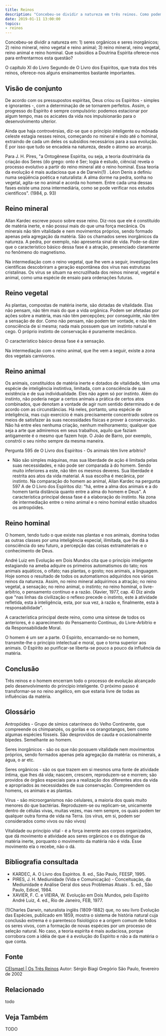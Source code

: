 ```yaml
---
title: Reinos
description: "Concebeu-se dividir a natureza em três reinos. Como podemos compreender isto melhor?"
date: 2019-01-11 13:00:00
topics: 
- reinos
---
```


Concebeu-se dividir a natureza em: 1) seres orgânicos e seres inorgânicos; 2)
reino mineral, reino vegetal e reino animal; 3) reino mineral, reino vegetal,
reino animal e reino hominal. Que subsídios a Doutrina Espírita oferece-nos para
enfrentarmos esta questão? 

O capítulo XI do Livro Segundo de O Livro dos Espíritos, que trata dos três
reinos, oferece-nos alguns ensinamentos bastante importantes.

## Visão de conjunto
De acordo com os pressupostos espíritas, Deus criou os Espíritos - simples e
ignorantes -, com a determinação de se tornarem perfeitos. Assim, o progresso do
Espírito é sempre compulsório: podemos estacionar por algum tempo, mas os
acicates da vida nos impulsionarão para o desenvolvimento ulterior.

Ainda que haja controvérsias, diz-se que o princípio inteligente ou mônada
celeste estagia nesses reinos, começando no mineral e indo até o hominal,
extraindo de cada um deles os subsídios necessários para a sua evolução. É por
isso que tudo se encadeia na natureza, desde o átomo ao arcanjo.

Para J. H. Pires, "a Ontogênese Espírita, ou seja, a teoria doutrinária da
criação dos Seres (do grego: onto é Ser; logia é estudo, ciência) revela o
processo evolutivo a partir do reino mineral até o reino hominal. Essa teoria da
evolução é mais audaciosa que a de Darwin(1) . Léon Denis a definiu numa
seqüência poética e naturalista: A alma dorme na pedra, sonha no vegetal,
agita-se no animal e acorda no homem. Entre cada uma dessas fases existe uma
zona intermediária, como se pode verificar nos estudos científicos". (1984, p.
93)

## Reino mineral
Allan Kardec escreve pouco sobre esse reino. Diz-nos que ele é constituído de
matéria inerte, e não possui mais do que uma força mecânica. Os minerais não têm
vitalidade e nem movimentos próprios, sendo formado apenas pela agregação da
matéria. São os chamados seres inorgânicos da natureza. A pedra, por exemplo,
não apresenta sinal de vida. Pode-se dizer que o característico básico dessa
fase é a atração, presenciado claramente no fenômeno do magnetismo.

Na intermediação com o reino vegetal, que lhe vem a seguir, investigações
científicas descobriram a geração espontânea dos vírus nas estruturas
cristalinas. Os vírus se situam na encruzilhada dos reinos mineral, vegetal e
animal, como uma espécie de ensaio para ordenações futuras.

## Reino vegetal
As plantas, compostas de matéria inerte, são dotadas de vitalidade. Elas não
pensam, não têm mais do que a vida orgânica. Podem ser afetadas por ações sobre
a matéria, mas não têm percepções; por conseguinte, não têm a sensação de dor.
Como não pensam, não podem ter vontade, e não têm consciência de si mesma; nada
mais possuem que um instinto natural e cego. O próprio instinto de conservação é
puramente mecânico.

O característico básico dessa fase é a sensação.

Na intermediação com o reino animal, que lhe vem a seguir, existe a zona dos
vegetais carnívoros.

## Reino animal
Os animais, constituídos de matéria inerte e dotados de vitalidade, têm uma
espécie de inteligência instintiva, limitada, com a consciência de sua
existência e de sua individualidade. Eles não agem só por instinto. Além do
instinto, não poderia negar a certos animais a prática de certos atos
combinados, que denotam a vontade de agir num sentido determinado e de acordo
com as circunstâncias. Há neles, portanto, uma espécie de inteligência, mas cujo
exercício é mais precisamente concentrado sobre os meios de satisfazer às suas
necessidades físicas e prover à conservação. Não há entre eles nenhuma criação,
nenhum melhoramento; qualquer que seja a arte que admiremos em seus trabalhos,
aquilo que faziam antigamente é o mesmo que fazem hoje. O João de Barro, por
exemplo, constrói o seu ninho sempre da mesma maneira.

Pergunta 595 de O Livro dos Espíritos - Os animais têm livre arbítrio?

- Não são simples máquinas, mas sua liberdade de ação é limitada pelas suas
  necessidades, e não pode ser comparada à do homem. Sendo muito inferiores a
  este, não têm os mesmos deveres. Sua liberdade é restrita aos atos da vida
  material. A sua escolha é mecânica, por instinto. Na comparação do homem ao
  animal, Allan Kardec na pergunta 597 A de O Livro dos Espíritos diz: "há,
  entre a alma dos animais e a do homem tanta distância quanto entre a alma do
  homem e Deus". A característica principal dessa fase é a elaboração do
  instinto. Na zona de intermediação entre o reino animal e o reino hominal
  estão situados os antropóides.

## Reino hominal
O homem, tendo tudo o que existe nas plantas e nos animais, domina todas as
outras classes por uma inteligência especial, ilimitada, que lhe dá a
consciência do seu futuro, a percepção das coisas extramateriais e o
conhecimento de Deus.

André Luiz em Evolução em Dois Mundos cita que o princípio inteligente
estagiando na ameba adquire os primeiros automatismos do tato; nos animais
aquáticos, o olfato; nas plantas, o gosto; nos animais, a linguagem. Hoje somos
o resultado de todos os automatismos adquiridos nos vários reinos da natureza.
Assim, no reino mineral adquirimos a atração; no reino vegetal, a sensação; no
reino animal, o instinto; no reino hominal, o livre-arbítrio, o pensamento
contínuo e a razão. (Xavier, 1977, cap. 4) Diz ainda que "nas linhas da
civilização o reflexo precede o instinto, este à atividade refletida, esta à
inteligência, esta, por sua vez, à razão e, finalmente, esta à
responsabilidade".

A característica principal deste reino, como uma síntese de todos os anteriores,
é o aparecimento do Pensamento Contínuo, do Livre-Arbítrio e da Responsabilidade
Moral.

O homem é um ser a parte. O Espírito, encarnando-se no homem, transmite-lhe o
princípio intelectual e moral, que o torna superior aos animais. O Espírito ao
purificar-se liberta-se pouco a pouco da influência da matéria.

## Conclusão
Três reinos e o homem encerram todo o processo de evolução alcançado pelo
desenvolvimento do princípio inteligente. O próximo passo é transformar-se no
reino angélico, em que estaria livre de todas as influências da matéria.

## Glossário
Antropóides - Grupo de símios catarríneos do Velho Continente, que compreende os
chimpanzés, os gorilas e os orangotangos, bem como algumas espécies fósseis. São
desprovidos de cauda e ocasionalmente bípedes. Semelhante ao homem.

Seres inorgânicos - são os que não possuem vitalidade nem movimentos próprios,
sendo formados apenas pela agregação da matéria: os minerais, a água, o ar etc.

Seres orgânicos - são os que trazem em si mesmos uma fonte de atividade íntima,
que lhes dá vida; nascem, crescem, reproduzem-se e morrem; são providos de
órgãos especiais para a realização dos diferentes atos da vida e apropriados às
necessidades de sua conservação. Compreendem os homens, os animais e as plantas.

Vírus - são microorganismos não celulares, a maioria dos quais muito menores do
que bactérias. Reproduzem-se ou replicam-se, unicamente dentro de células vivas,
muitas vezes, mas nem sempre, os quais podem ter qualquer outra forma de vida na
Terra. (os vírus, em si, podem ser considerados como vivos ou não vivos)

Vitalidade ou princípio vital - é a força inerente aos corpos organizados, que
dá movimento e atividade aos seres orgânicos e os distingue da matéria inerte,
porquanto o movimento da matéria não é vida. Esse movimento ela o recebe, não o
dá.

## Bibliografia consultada
* KARDEC, A. O Livro dos Espíritos. 8. ed., São Paulo, FEESP, 1995.  
* PIRES, J. H.  Mediunidade (Vida e Comunicação) - Conceituação, da Mediunidade
  e Análise Geral dos seus Problemas Atuais . 5. ed., São Paulo, Edicel, 1984.  
* XAVIER, F. C. e VIEIRA, W. Evolução em Dois Mundos, pelo Espírito André Luiz,
  4. ed., Rio de Janeiro, FEB, 1977.

(1)Charles Darwin, naturalista inglês (1809-1882) que, no seu livro Evolução das
Espécies, publicado em 1859, mostra o sistema de história natural cuja conclusão
extrema é o parentesco fisiológico e a origem comum de todos os seres vivos, com
a formação de novas espécies por um processo de seleção natural. No caso, a
teoria espírita é mais audaciosa, porque corrobora com a idéia de que é a
evolução do Espírito e não a da matéria o que conta.

## Fonte
[CEIsmael | Os Três Reinos](https://www.ceismael.com.br/artigo/tres-reinos.htm)
Autor: Sérgio Biagi Gregório 
São Paulo, fevereiro de 2002 

## Relacionado
todo

## Veja Também
TODO

